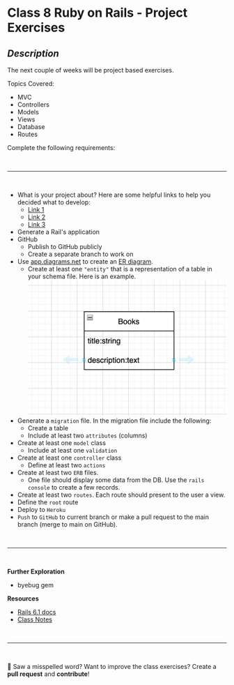 # Class 8 **Ruby on Rails - Project Exercises**

## _Description_

The next couple of weeks will be project based exercises.

Topics Covered:

- MVC
- Controllers
- Models
- Views
- Database
- Routes

Complete the following requirements:

<br>

---

<br>

- What is your project about? Here are some helpful links to help you decided what to develop:
  - [Link 1](https://github.com/florinpop17/app-ideas)
  - [Link 2](https://github.com/The-Cool-Coders/Project-Ideas-And-Resources)
  - [Link 3](https://sloboda-studio.com/blog/fun-and-weird-ruby-on-rails-projects/)
- Generate a Rail's application
- GitHub
  - Publish to GitHub publicly
  - Create a separate branch to work on
- Use [app.diagrams.net](https://app.diagrams.net/) to create an [ER diagram](https://www.lucidchart.com/pages/er-diagrams).
  - Create at least one `"entity"` that is a representation of a table in your schema file. Here is an example.
    ![Example diagram](../../assets/Rails/C8/example2.png)
- Generate a `migration` file. In the migration file include the following:
  - Create a table
  - Include at least two `attributes` (columns)
- Create at least one `model` class
  - Include at least one `validation`
- Create at least one `controller` class
  - Define at least two `actions`
- Create at least two `ERB` files.
  - One file should display some data from the DB. Use the `rails console` to create a few records.
- Create at least two `routes`. Each route should present to the user a view.
- Define the `root` route
- Deploy to `Heroku`
- `Push` to `GitHub` to current branch or make a pull request to the main branch (merge to main on GitHub).

<br>

---

<br>

**Further Exploration**

- byebug gem

**Resources**

- [Rails 6.1 docs](https://guides.rubyonrails.org/v6.1/)
- [Class Notes](https://github.com/cruzgerman216/CodeLabs-Ruby-on-Rails-Class-Notes/blob/main/C08-CRUD-Operations-Part-1/BookIt_app_part_1.md)

<br>

---

<br>

:wave: Saw a misspelled word? Want to improve the class exercises? Create a **pull request** and **contribute**!
